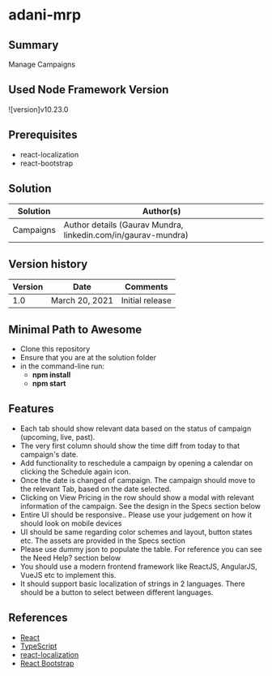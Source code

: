 # adani-mrp

## Summary

Manage Campaigns

## Used Node Framework Version

![version]v10.23.0

## Prerequisites

- react-localization
- react-bootstrap

## Solution

| Solution  | Author(s)                                                     |
| --------- | ------------------------------------------------------------- |
| Campaigns | Author details (Gaurav Mundra, linkedin.com/in/gaurav-mundra) |

## Version history

| Version | Date           | Comments        |
| ------- | -------------- | --------------- |
| 1.0     | March 20, 2021 | Initial release |

## Minimal Path to Awesome

- Clone this repository
- Ensure that you are at the solution folder
- in the command-line run:
  - **npm install**
  - **npm start**

## Features

- Each tab should show relevant data based on the status of campaign (upcoming, live, past).
- The very first column should show the time diff from today to that campaign's date.
- Add functionality to reschedule a campaign by opening a calendar on clicking the Schedule again icon.
- Once the date is changed of campaign. The campaign should move to the relevant Tab, based on the date selected.
- Clicking on View Pricing in the row should show a modal with relevant information of the campaign. See the design in the Specs section below
- Entire UI should be responsive.. Please use your judgement on how it should look on mobile devices
- UI should be same regarding color schemes and layout, button states etc. The assets are provided in the Specs section
- Please use dummy json to populate the table. For reference you can see the Need Help? section below
- You should use a modern frontend framework like ReactJS, AngularJS, VueJS etc to implement this.
- It should support basic localization of strings in 2 languages. There should be a button to select between different languages.

## References

- [React](https://reactjs.org/)
- [TypeScript](https://www.typescriptlang.org/)
- [react-localization](https://www.npmjs.com/package/react-localization)
- [React Bootstrap](https://react-bootstrap.github.io/)

